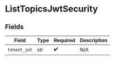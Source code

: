 # ListTopicsJwtSecurity


## Fields

| Field              | Type               | Required           | Description        |
| ------------------ | ------------------ | ------------------ | ------------------ |
| `tenant_jwt`       | *str*              | :heavy_check_mark: | N/A                |